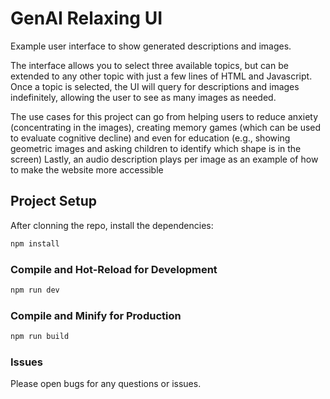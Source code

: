 # GenAI Relaxing UI

Example user interface to show generated descriptions and images. 

The interface allows you to select three available topics, but can be extended to any other topic with just a few lines of HTML and Javascript. Once a topic is selected, the UI will query for descriptions and images indefinitely, allowing the user to see as many images as needed.

The use cases for this project can go from helping users to reduce anxiety (concentrating in the images), creating memory games (which can be used to evaluate cognitive decline) and even for education (e.g., showing geometric images and asking children to identify which shape is in the screen)
Lastly, an audio description plays per image as an example of how to make the website more accessible

## Project Setup

After clonning the repo, install the dependencies:
```sh
npm install
```

### Compile and Hot-Reload for Development

```sh
npm run dev
```

### Compile and Minify for Production

```sh
npm run build
```

### Issues

Please open bugs for any questions or issues.